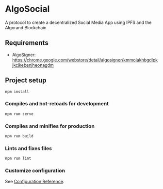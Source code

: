 # AlgoSocial

A protocol to create a decentralized Social Media App using IPFS and the Algorand Blockchain.

## Requirements
- AlgoSigner: https://chrome.google.com/webstore/detail/algosigner/kmmolakhbgdlpkjkcjkebenjheonagdm

## Project setup
```
npm install
```

### Compiles and hot-reloads for development
```
npm run serve
```

### Compiles and minifies for production
```
npm run build
```

### Lints and fixes files
```
npm run lint
```

### Customize configuration
See [Configuration Reference](https://cli.vuejs.org/config/).
